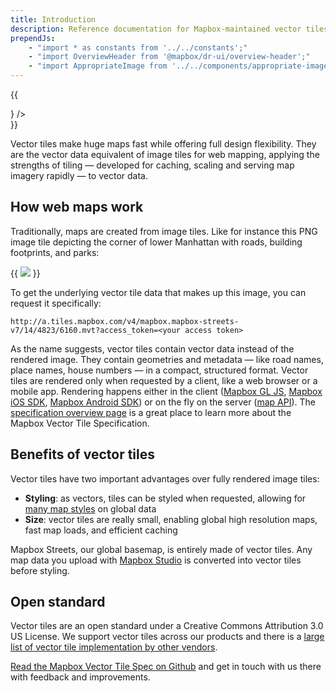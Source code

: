 ```yaml
---
title: Introduction
description: Reference documentation for Mapbox-maintained vector tilesets.
prependJs:
    - "import * as constants from '../../constants';"
    - "import OverviewHeader from '@mapbox/dr-ui/overview-header';"
    - "import AppropriateImage from '../../components/appropriate-image';"
---
```


{{
  <div className="mb24">
    <OverviewHeader
      features={[
        "A broad collection of natural, built, and place data",
        "Global elevation data",
        "Constantly updating traffic data",
        "Open standard"
      ]}
      title='Vector tiles'
      image={<AppropriateImage imageId="vectorTileHeaderImage" />}
    />
  </div>
}}

Vector tiles make huge maps fast while offering full design flexibility. They are the vector data equivalent of image tiles for web mapping, applying the strengths of tiling &mdash; developed for caching, scaling and serving map imagery rapidly &mdash; to vector data.

## How web maps work

Traditionally, maps are created from image tiles. Like for instance this PNG image tile depicting the corner of lower Manhattan with roads, building footprints, and parks:

{{
  <img className="block mx-auto my18" src="https://api.mapbox.com/v4/mapbox.streets/14/4823/6160.png?access_token={constants.ACCESS_TOKEN}" />
}}

To get the underlying vector tile data that makes up this image, you can request it specifically:

```
http://a.tiles.mapbox.com/v4/mapbox.mapbox-streets-v7/14/4823/6160.mvt?access_token=<your access token>
```

As the name suggests, vector tiles contain vector data instead of the rendered image. They contain geometries and metadata &mdash; like road names, place names, house numbers &mdash; in a compact, structured format. Vector tiles are rendered only when requested by a client, like a web browser or a mobile app. Rendering happens either in the client ([Mapbox GL JS](https://docs.mapbox.com/mapbox-gl-js/api/), [Mapbox iOS SDK](https://docs.mapbox.com/ios/maps/overview/), [Mapbox Android SDK](https://docs.mapbox.com/android/maps/overview/)) or on the fly on the server ([map API](https://docs.mapbox.com/api/maps/)). The [specification overview page](/vector-tiles/specification/) is a great place to learn more about the Mapbox Vector Tile Specification.

## Benefits of vector tiles

Vector tiles have two important advantages over fully rendered image tiles:

- **Styling**: as vectors, tiles can be styled when requested, allowing for [many map styles](https://www.mapbox.com/maps/) on global data
- **Size**: vector tiles are really small, enabling global high resolution maps, fast map loads, and efficient caching

Mapbox Streets, our global basemap, is entirely made of vector tiles. Any map data you upload with [Mapbox Studio](https://studio.mapbox.com/) is converted into vector tiles before styling.

## Open standard

Vector tiles are an open standard under a Creative Commons Attribution 3.0 US License. We support vector tiles across our products and there is a [large list of vector tile implementation by other vendors](https://github.com/mapbox/awesome-vector-tiles).

[Read the Mapbox Vector Tile Spec on Github](https://github.com/mapbox/vector-tile-spec) and get in touch with us there with feedback and improvements.
